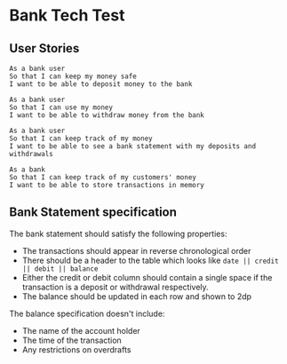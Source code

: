 # Bank Tech Test

## User Stories

```
As a bank user
So that I can keep my money safe
I want to be able to deposit money to the bank

As a bank user
So that I can use my money
I want to be able to withdraw money from the bank

As a bank user
So that I can keep track of my money
I want to be able to see a bank statement with my deposits and withdrawals

As a bank
So that I can keep track of my customers' money
I want to be able to store transactions in memory
```

## Bank Statement specification

The bank statement should satisfy the following properties:
- The transactions should appear in reverse chronological order
- There should be a header to the table which looks like `date || credit || debit || balance`
- Either the credit or debit column should contain a single space if the transaction is a deposit or withdrawal respectively.
- The balance should be updated in each row and shown to 2dp

The balance specification doesn't include:
 - The name of the account holder
 - The time of the transaction
 - Any restrictions on overdrafts
